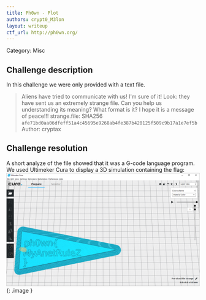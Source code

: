 ```yaml
---
title: Ph0wn - Plot
authors: crypt0_M3lon
layout: writeup
ctf_url: http://ph0wn.org/
---
```

Category: Misc

## Challenge description
In this challenge we were only provided with a text file.

> Aliens have tried to communicate with us! I'm sure of it! Look: they have sent us an extremely strange file. Can you help us understanding its meaning? What format is it? I hope it is a message of peace!!! 
> strange.file: SHA256 `afe71bd0aa06dfeff51a4c45695e9268ab4fe387b420125f509c9b17a1e7ef5b` 
> Author: cryptax

## Challenge resolution
A short analyze of the file showed that it was a G-code language program. We used Ultimeker Cura to display a 3D simulation containing the flag:
![](/assets/ph0wn-Plot.png){: .image }
